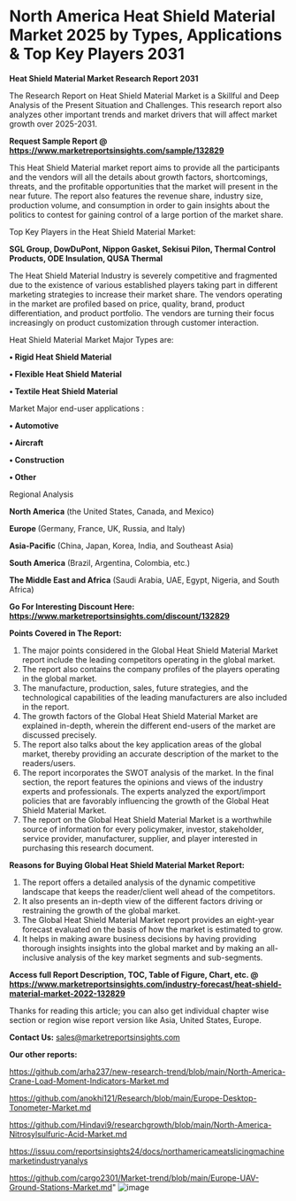 # North America Heat Shield Material Market 2025 by Types, Applications & Top Key Players 2031

<strong>Heat Shield Material Market Research Report 2031</strong>

The Research Report on Heat Shield Material Market is a Skillful and Deep Analysis of the Present Situation and Challenges. This research report also analyzes other important trends and market drivers that will affect market growth over 2025-2031.

<strong>Request Sample Report @ <a href=https://www.marketreportsinsights.com/sample/132829>https://www.marketreportsinsights.com/sample/132829</a></strong>

This Heat Shield Material market report aims to provide all the participants and the vendors will all the details about growth factors, shortcomings, threats, and the profitable opportunities that the market will present in the near future. The report also features the revenue share, industry size, production volume, and consumption in order to gain insights about the politics to contest for gaining control of a large portion of the market share.

Top Key Players in the Heat Shield Material Market:

<strong>SGL Group, DowDuPont, Nippon Gasket, Sekisui Pilon, Thermal Control Products, ODE Insulation, QUSA Thermal</strong>

The Heat Shield Material Industry is severely competitive and fragmented due to the existence of various established players taking part in different marketing strategies to increase their market share. The vendors operating in the market are profiled based on price, quality, brand, product differentiation, and product portfolio. The vendors are turning their focus increasingly on product customization through customer interaction.

Heat Shield Material Market Major Types are:

<strong>• Rigid Heat Shield Material

• Flexible Heat Shield Material

• Textile Heat Shield Material</strong>

Market Major end-user applications :

<strong>• Automotive

• Aircraft

• Construction

• Other</strong>

Regional Analysis

</u><strong><b>North America</b></strong> (the United States, Canada, and Mexico)

<strong><b>Europe </b></strong>(Germany, France, UK, Russia, and Italy)

<strong><b>Asia-Pacific</b></strong> (China, Japan, Korea, India, and Southeast Asia)

<strong><b>South America</b></strong> (Brazil, Argentina, Colombia, etc.)

<strong><b>The Middle East and Africa</b></strong> (Saudi Arabia, UAE, Egypt, Nigeria, and South Africa)

<strong>Go For Interesting Discount Here: <a href=https://www.marketreportsinsights.com/discount/132829>https://www.marketreportsinsights.com/discount/132829</a></strong>

<strong>Points Covered in The Report:</strong>
<ol>
  <li>The major points considered in the Global Heat Shield Material Market report include the leading competitors operating in the global market.</li>
  <li>The report also contains the company profiles of the players operating in the global market.</li>
  <li>The manufacture, production, sales, future strategies, and the technological capabilities of the leading manufacturers are also included in the report.</li>
  <li>The growth factors of the Global Heat Shield Material Market are explained in-depth, wherein the different end-users of the market are discussed precisely.</li>
  <li>The report also talks about the key application areas of the global market, thereby providing an accurate description of the market to the readers/users.</li>
  <li>The report incorporates the SWOT analysis of the market. In the final section, the report features the opinions and views of the industry experts and professionals. The experts analyzed the export/import policies that are favorably influencing the growth of the Global Heat Shield Material Market.</li>
  <li>The report on the Global Heat Shield Material Market is a worthwhile source of information for every policymaker, investor, stakeholder, service provider, manufacturer, supplier, and player interested in purchasing this research document.</li>
</ol>
<strong>Reasons for Buying Global Heat Shield Material Market Report:</strong>

<ol>
  <li>The report offers a detailed analysis of the dynamic competitive landscape that keeps the reader/client well ahead of the competitors.</li>
  <li>It also presents an in-depth view of the different factors driving or restraining the growth of the global market.</li>
  <li>The Global Heat Shield Material Market report provides an eight-year forecast evaluated on the basis of how the market is estimated to grow.</li>
  <li>It helps in making aware business decisions by having providing thorough insights insights into the global market and by making an all-inclusive analysis of the key market segments and sub-segments.</li>
</ol>
<strong>Access full Report Description, TOC, Table of Figure, Chart, etc. @ <a href=https://www.marketreportsinsights.com/industry-forecast/heat-shield-material-market-2022-132829>https://www.marketreportsinsights.com/industry-forecast/heat-shield-material-market-2022-132829</a></strong>


Thanks for reading this article; you can also get individual chapter wise section or region wise report version like Asia, United States, Europe.

<strong>Contact Us:</strong>
sales@marketreportsinsights.com

<strong>Our other reports:</strong>

<a href=https://github.com/arha237/new-research-trend/blob/main/North-America-Crane-Load-Moment-Indicators-Market.md>https://github.com/arha237/new-research-trend/blob/main/North-America-Crane-Load-Moment-Indicators-Market.md</a>

<a href=https://github.com/anokhi121/Research/blob/main/Europe-Desktop-Tonometer-Market.md>https://github.com/anokhi121/Research/blob/main/Europe-Desktop-Tonometer-Market.md</a>

<a href=https://github.com/Hindavi9/researchgrowth/blob/main/North-America-Nitrosylsulfuric-Acid-Market.md>https://github.com/Hindavi9/researchgrowth/blob/main/North-America-Nitrosylsulfuric-Acid-Market.md</a>

<a href=https://issuu.com/reportsinsights24/docs/northamericameatslicingmachinemarketindustryanalys>https://issuu.com/reportsinsights24/docs/northamericameatslicingmachinemarketindustryanalys</a>

<a href=https://github.com/cargo2301/Market-trend/blob/main/Europe-UAV-Ground-Stations-Market.md>https://github.com/cargo2301/Market-trend/blob/main/Europe-UAV-Ground-Stations-Market.md</a>"
![image](https://github.com/user-attachments/assets/b8afd381-d01b-4b5e-b79e-a00dd40e7dbf)

